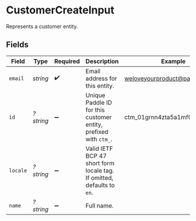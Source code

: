 # CustomerCreateInput

Represents a customer entity.


## Fields

| Field                                                                  | Type                                                                   | Required                                                               | Description                                                            | Example                                                                |
| ---------------------------------------------------------------------- | ---------------------------------------------------------------------- | ---------------------------------------------------------------------- | ---------------------------------------------------------------------- | ---------------------------------------------------------------------- |
| `email`                                                                | *string*                                                               | :heavy_check_mark:                                                     | Email address for this entity.                                         | weloveyourproduct@paddle.com                                           |
| `id`                                                                   | *?string*                                                              | :heavy_minus_sign:                                                     | Unique Paddle ID for this customer entity, prefixed with `ctm_`.       | ctm_01grnn4zta5a1mf02jjze7y2ys                                         |
| `locale`                                                               | *?string*                                                              | :heavy_minus_sign:                                                     | Valid IETF BCP 47 short form locale tag. If omitted, defaults to `en`. |                                                                        |
| `name`                                                                 | *?string*                                                              | :heavy_minus_sign:                                                     | Full name.                                                             |                                                                        |
